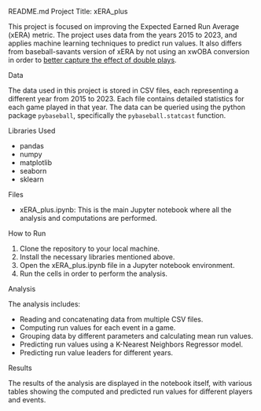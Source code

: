 README.md
Project Title: xERA_plus

This project is focused on improving the Expected Earned Run Average (xERA) metric. The project uses data from the years 2015 to 2023, and applies machine learning techniques to predict run values. It also differs from baseball-savants version of xERA by not using an xwOBA conversion in order to [better capture the effect of double plays](https://sam-walsh.github.io/posts/double-plays/).

Data

The data used in this project is stored in CSV files, each representing a different year from 2015 to 2023. Each file contains detailed statistics for each game played in that year. The data can be queried using the python package `pybaseball`, specifically the `pybaseball.statcast` function.

Libraries Used

- pandas
- numpy
- matplotlib
- seaborn
- sklearn

Files

- xERA_plus.ipynb: This is the main Jupyter notebook where all the analysis and computations are performed.

How to Run

1. Clone the repository to your local machine.
2. Install the necessary libraries mentioned above.
3. Open the xERA_plus.ipynb file in a Jupyter notebook environment.
4. Run the cells in order to perform the analysis.

Analysis

The analysis includes:

- Reading and concatenating data from multiple CSV files.
- Computing run values for each event in a game.
- Grouping data by different parameters and calculating mean run values.
- Predicting run values using a K-Nearest Neighbors Regressor model.
- Predicting run value leaders for different years.

Results

The results of the analysis are displayed in the notebook itself, with various tables showing the computed and predicted run values for different players and events.
